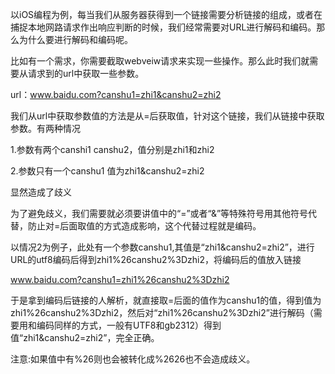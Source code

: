以iOS编程为例，每当我们从服务器获得到一个链接需要分析链接的组成，或者在捕捉本地网路请求作出响应判断的时候，我们经常需要对URL进行解码和编码。那么为什么要进行解码和编码呢。

比如有一个需求，你需要截取webveiw请求来实现一些操作。那么此时我们就需要从请求到的url中获取一些参数。

url：www.baidu.com?canshu1=zhi1&canshu2=zhi2

我们从url中获取参数值的方法是从=后获取值，针对这个链接，我们从链接中获取参数。有两种情况

1.参数有两个canshi1 canshu2，值分别是zhi1和zhi2

2.参数只有一个canshu1 值为zhi1&canshu2=zhi2

显然造成了歧义

为了避免歧义，我们需要就必须要讲值中的“=”或者“&”等特殊符号用其他符号代替，防止对=后面取值的方式造成影响，这个代替过程就是编码。

以情况2为例子，此处有一个参数canshu1,其值是“zhi1&canshu2=zhi2”，进行URL的utf8编码后得到zhi1%26canshu2%3Dzhi2，将编码后的值放入链接

www.baidu.com?canshu1=zhi1%26canshu2%3Dzhi2

于是拿到编码后链接的人解析，就直接取=后面的值作为canshu1的值，得到值为zhi1%26canshu2%3Dzhi2，然后对“zhi1%26canshu2%3Dzhi2”进行解码（需要用和编码同样的方式，一般有UTF8和gb2312）得到值“zhi1&canshu2=zhi2”，完全正确。

注意:如果值中有%26则也会被转化成%2626也不会造成歧义。

